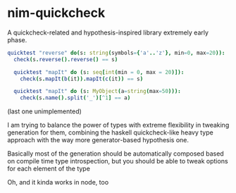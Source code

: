 # nim-quickcheck

A quickcheck-related and hypothesis-inspired library extremely early phase.

```nim
quicktest "reverse" do(s: string(symbols={'a'..'z'}, min=0, max=20)):
  check(s.reverse().reverse() == s)
```


```nim
  quicktest "mapIt" do (s: seq[int(min = 0, max = 20)]):
    check(s.mapIt(b(it)).mapIt(c(it)) == s)
```

```nim
  quicktest "mapIt" do (s: MyObject(a=string(max=50))):
    check(s.name().split('_')[^1] == a)
```

(last one unimplemented)

I am trying to balance the power of types with extreme flexibility in tweaking 
generation for them, combining the haskell quickcheck-like heavy type approach with 
the way more generator-based hypothesis one.

Basically most of the generation should be automatically composed based on compile time
type introspection, but you should be able to tweak options for each element of the type

Oh, and it kinda works in node, too
